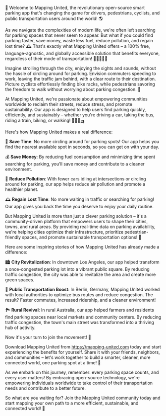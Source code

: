 🚀 Welcome to Mapping United, the revolutionary open-source smart parking app that's changing the game for drivers, pedestrians, cyclists, and public transportation users around the world! 🌎

As we navigate the complexities of modern life, we're often left searching for parking spaces that never seem to appear. But what if you could find parking faster, save money, waste less fuel, reduce pollution, and regain lost time? 🕰️ That's exactly what Mapping United offers – a 100% free, language-agnostic, and globally accessible solution that benefits everyone, regardless of their mode of transportation! 🚌🚂🚴‍♀️🛵️

Imagine strolling through the city, enjoying the sights and sounds, without the hassle of circling around for parking. Envision commuters speeding to work, leaving the traffic jam behind, with a clear route to their destination. Picture cyclists effortlessly finding bike racks, while pedestrians savoring the freedom to walk without worrying about parking congestion. 🌃

At Mapping United, we're passionate about empowering communities worldwide to reclaim their streets, reduce stress, and promote sustainability. Our app is designed to help users find parking quickly, efficiently, and sustainably – whether you're driving a car, taking the bus, riding a train, biking, or walking! 🚗🚌🚂🛺️

Here's how Mapping United makes a real difference:

💸 **Save Time**: No more circling around for parking spots! Our app helps you find the nearest available spot in seconds, so you can get on with your day.

💰 **Save Money**: By reducing fuel consumption and minimizing time spent searching for parking, you'll save money and contribute to a cleaner environment.

🌿 **Reduce Pollution**: With fewer cars idling at intersections or circling around for parking, our app helps reduce air pollution and promote a healthier planet.

🕰️ **Regain Lost Time**: No more waiting in traffic or searching for parking! Our app gives you back the time you deserve to enjoy your daily routine.

But Mapping United is more than just a clever parking solution – it's a community-driven platform that empowers users to shape their cities, towns, and rural areas. By providing real-time data on parking availability, we're helping cities optimize their infrastructure, prioritize pedestrian-friendly spaces, and promote sustainable transportation options! 🌆

Here are some inspiring stories of how Mapping United has already made a difference:

🏙️ **City Revitalization**: In downtown Los Angeles, our app helped transform a once-congested parking lot into a vibrant public square. By reducing traffic congestion, the city was able to revitalize the area and create more green spaces.

🚌 **Public Transportation Boost**: In Berlin, Germany, Mapping United worked with local authorities to optimize bus routes and reduce congestion. The result? Faster commutes, increased ridership, and a cleaner environment!

🏞️ **Rural Revival**: In rural Australia, our app helped farmers and residents find parking spaces near local markets and community centers. By reducing traffic congestion, the town's main street was transformed into a thriving hub of activity.

Now it's your turn to join the movement! 🎉

Download Mapping United from https://mapping-united.com today and start experiencing the benefits for yourself. Share it with your friends, neighbors, and communities – let's work together to build a smarter, cleaner, more connected world, one parking spot at a time! 🌟

As we embark on this journey, remember: every parking space counts, and every user matters! By embracing open-source technology, we're empowering individuals worldwide to take control of their transportation needs and contribute to a better future.

So what are you waiting for? Join the Mapping United community today and start mapping your own path to a more efficient, sustainable, and connected world! 🌈